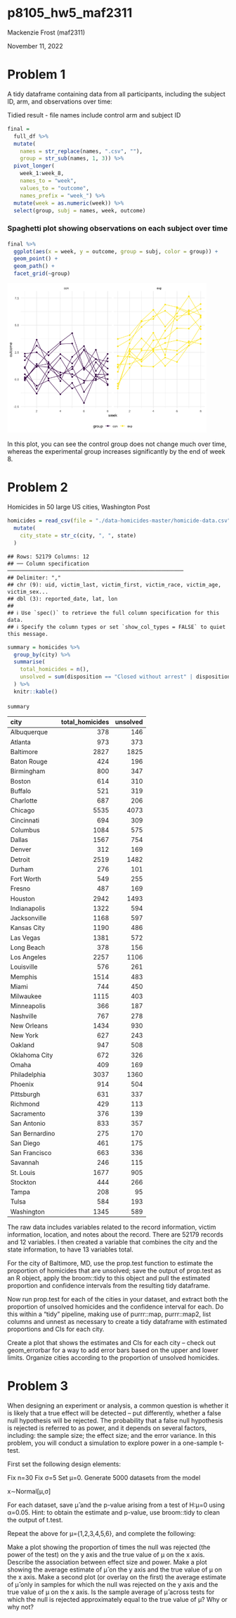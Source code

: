 p8105_hw5_maf2311
================
Mackenzie Frost (maf2311)

November 11, 2022

# Problem 1

A tidy dataframe containing data from all participants, including the
subject ID, arm, and observations over time:

Tidied result - file names include control arm and subject ID

``` r
final = 
  full_df %>% 
  mutate(
    names = str_replace(names, ".csv", ""),
    group = str_sub(names, 1, 3)) %>% 
  pivot_longer(
    week_1:week_8,
    names_to = "week",
    values_to = "outcome",
    names_prefix = "week_") %>% 
  mutate(week = as.numeric(week)) %>% 
  select(group, subj = names, week, outcome)
```

### Spaghetti plot showing observations on each subject over time

``` r
final %>% 
  ggplot(aes(x = week, y = outcome, group = subj, color = group)) + 
  geom_point() + 
  geom_path() + 
  facet_grid(~group)
```

<img src="p8105_hw5_maf2311_files/figure-gfm/unnamed-chunk-2-1.png" width="90%" />

In this plot, you can see the control group does not change much over
time, whereas the experimental group increases significantly by the end
of week 8.

# Problem 2

Homicides in 50 large US cities, Washington Post

``` r
homicides = read_csv(file = "./data-homicides-master/homicide-data.csv") %>%
  mutate(
    city_state = str_c(city, ", ", state)
  )
```

    ## Rows: 52179 Columns: 12
    ## ── Column specification ────────────────────────────────────────────────────────
    ## Delimiter: ","
    ## chr (9): uid, victim_last, victim_first, victim_race, victim_age, victim_sex...
    ## dbl (3): reported_date, lat, lon
    ## 
    ## ℹ Use `spec()` to retrieve the full column specification for this data.
    ## ℹ Specify the column types or set `show_col_types = FALSE` to quiet this message.

``` r
summary = homicides %>%
  group_by(city) %>%
  summarise(
    total_homicides = n(),
    unsolved = sum(disposition == "Closed without arrest" | disposition == "Open/No arrest")
  ) %>%
  knitr::kable()

summary
```

| city           | total_homicides | unsolved |
|:---------------|----------------:|---------:|
| Albuquerque    |             378 |      146 |
| Atlanta        |             973 |      373 |
| Baltimore      |            2827 |     1825 |
| Baton Rouge    |             424 |      196 |
| Birmingham     |             800 |      347 |
| Boston         |             614 |      310 |
| Buffalo        |             521 |      319 |
| Charlotte      |             687 |      206 |
| Chicago        |            5535 |     4073 |
| Cincinnati     |             694 |      309 |
| Columbus       |            1084 |      575 |
| Dallas         |            1567 |      754 |
| Denver         |             312 |      169 |
| Detroit        |            2519 |     1482 |
| Durham         |             276 |      101 |
| Fort Worth     |             549 |      255 |
| Fresno         |             487 |      169 |
| Houston        |            2942 |     1493 |
| Indianapolis   |            1322 |      594 |
| Jacksonville   |            1168 |      597 |
| Kansas City    |            1190 |      486 |
| Las Vegas      |            1381 |      572 |
| Long Beach     |             378 |      156 |
| Los Angeles    |            2257 |     1106 |
| Louisville     |             576 |      261 |
| Memphis        |            1514 |      483 |
| Miami          |             744 |      450 |
| Milwaukee      |            1115 |      403 |
| Minneapolis    |             366 |      187 |
| Nashville      |             767 |      278 |
| New Orleans    |            1434 |      930 |
| New York       |             627 |      243 |
| Oakland        |             947 |      508 |
| Oklahoma City  |             672 |      326 |
| Omaha          |             409 |      169 |
| Philadelphia   |            3037 |     1360 |
| Phoenix        |             914 |      504 |
| Pittsburgh     |             631 |      337 |
| Richmond       |             429 |      113 |
| Sacramento     |             376 |      139 |
| San Antonio    |             833 |      357 |
| San Bernardino |             275 |      170 |
| San Diego      |             461 |      175 |
| San Francisco  |             663 |      336 |
| Savannah       |             246 |      115 |
| St. Louis      |            1677 |      905 |
| Stockton       |             444 |      266 |
| Tampa          |             208 |       95 |
| Tulsa          |             584 |      193 |
| Washington     |            1345 |      589 |

The raw data includes variables related to the record information,
victim information, location, and notes about the record. There are
52179 records and 12 variables. I then created a variable that combines
the city and the state information, to have 13 variables total.

For the city of Baltimore, MD, use the prop.test function to estimate
the proportion of homicides that are unsolved; save the output of
prop.test as an R object, apply the broom::tidy to this object and pull
the estimated proportion and confidence intervals from the resulting
tidy dataframe.

Now run prop.test for each of the cities in your dataset, and extract
both the proportion of unsolved homicides and the confidence interval
for each. Do this within a “tidy” pipeline, making use of purrr::map,
purrr::map2, list columns and unnest as necessary to create a tidy
dataframe with estimated proportions and CIs for each city.

Create a plot that shows the estimates and CIs for each city – check out
geom_errorbar for a way to add error bars based on the upper and lower
limits. Organize cities according to the proportion of unsolved
homicides.

# Problem 3

When designing an experiment or analysis, a common question is whether
it is likely that a true effect will be detected – put differently,
whether a false null hypothesis will be rejected. The probability that a
false null hypothesis is rejected is referred to as power, and it
depends on several factors, including: the sample size; the effect size;
and the error variance. In this problem, you will conduct a simulation
to explore power in a one-sample t-test.

First set the following design elements:

Fix n=30 Fix σ=5 Set μ=0. Generate 5000 datasets from the model

x∼Normal\[μ,σ\]

For each dataset, save μ̂ and the p-value arising from a test of H:μ=0
using α=0.05. Hint: to obtain the estimate and p-value, use broom::tidy
to clean the output of t.test.

Repeat the above for μ={1,2,3,4,5,6}, and complete the following:

Make a plot showing the proportion of times the null was rejected (the
power of the test) on the y axis and the true value of μ on the x axis.
Describe the association between effect size and power. Make a plot
showing the average estimate of μ̂ on the y axis and the true value of μ
on the x axis. Make a second plot (or overlay on the first) the average
estimate of μ̂ only in samples for which the null was rejected on the y
axis and the true value of μ on the x axis. Is the sample average of μ̂
across tests for which the null is rejected approximately equal to the
true value of μ? Why or why not?
